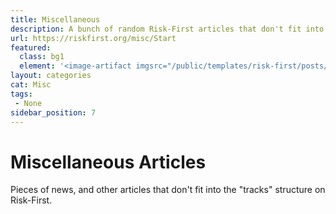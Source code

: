 ```yaml
---
title: Miscellaneous
description: A bunch of random Risk-First articles that don't fit into the category structure.
url: https://riskfirst.org/misc/Start
featured: 
  class: bg1
  element: '<image-artifact imgsrc="/public/templates/risk-first/posts/tape-measure.svg">Miscellaneous</image-artifact>'
layout: categories
cat: Misc
tags:
 - None
sidebar_position: 7
---
```


# Miscellaneous Articles

Pieces of news, and other articles that don't fit into the "tracks" structure on Risk-First.

<TagList filter="misc" />
